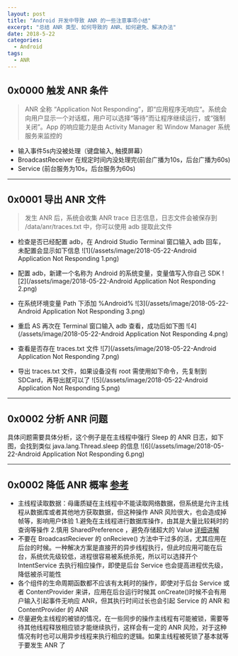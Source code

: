 ```yaml
---
layout: post
title: "Android 开发中导致 ANR 的一些注意事项小结"
excerpt: "总结 ANR 类型、如何导致的 ANR、如何避免、解决办法"
date: 2018-5-22
categories:
  - Android
tags:
  - ANR
---
```


## 0x0000 触发 ANR 条件
> ANR 全称 “Application Not Responding”，即“应用程序无响应“。系统会向用户显示一个对话框，用户可以选择“等待”而让程序继续运行，或“强制关闭”。App 的响应能力是由 Activity Manager 和 Window Manager 系统服务来监控的

* 输入事件5s内没被处理（键盘输入, 触摸屏幕）
* BroadcastReceiver 在规定时间内没处理完(前台广播为10s，后台广播为60s)
* Service (前台服务为10s，后台服务为60s)

-------------------

## 0x0001 导出 ANR 文件
> 发生 ANR 后，系统会收集 ANR trace 日志信息，日志文件会被保存到 /data/anr/traces.txt 中，你可以使用 adb 提取此文件

* 检查是否已经配置 adb，在 Android Studio Terminal 窗口输入 adb 回车，未配置会显示如下信息
![1](/assets/image/2018-05-22-Android Application Not Responding 1.png)

*  配置 adb，新建一个名称为 Android 的系统变量，变量值写入你自己 SDK
![2](/assets/image/2018-05-22-Android Application Not Responding 2.png)

* 在系统环境变量 Path 下添加 %Android%
![3](/assets/image/2018-05-22-Android Application Not Responding 3.png)

* 重启 AS 再次在 Terminal 窗口输入 adb 查看，成功后如下图
![4](/assets/image/2018-05-22-Android Application Not Responding 4.png)

* 查看是否存在 traces.txt 文件
![7](/assets/image/2018-05-22-Android Application Not Responding 7.png)

* 导出 traces.txt 文件，如果设备没有 root 需使用如下命令，先复制到 SDCard，再导出就可以了
![5](/assets/image/2018-05-22-Android Application Not Responding 5.png)

-------------------

## 0x0002 分析 ANR 问题
具体问题需要具体分析，这个例子是在主线程中强行 Sleep 的 ANR 日志，如下图，会找到类似 java.lang.Thread.sleep 的信息
![6](/assets/image/2018-05-22-Android Application Not Responding 6.png)

-------------------

## 0x0002 降低 ANR 概率 [参考](https://www.jianshu.com/p/fa962a5fd939)
* 主线程读取数据：母庸质疑在主线程中不能读取网络数据，但系统是允许主线程从数据库或者其他地方获取数据，但这种操作 ANR 风险很大，也会造成掉帧等，影响用户体验
1.避免在主线程进行数据库操作，由其是大量比较耗时的查询等操作
2.慎用 SharedPreference ，避免存储超大的 Value [详细讲解](http://weishu.me/2016/10/13/sharedpreference-advices/)
* 不要在 BroadcastReciever 的 onRecieve() 方法中干过多的活，尤其应用在后台的时候。一种解决方案是直接开的异步线程执行，但此时应用可能在后台，系统优先级较低，进程很容易被系统杀死，所以可以选择开个 IntentService 去执行相应操作，即使是后台 Service 也会提高进程优先级，降低被杀可能性
* 各个组件的生命周期函数都不应该有太耗时的操作，即使对于后台 Service 或者 ContentProvider 来讲，应用在后台运行时候其 onCreate()时候不会有用户输入引起事件无响应 ANR，但其执行时间过长也会引起 Service 的 ANR 和 ContentProvider 的 ANR
* 尽量避免主线程的被锁的情况，在一些同步的操作主线程有可能被锁，需要等待其他线程释放相应锁才能继续执行，这样会有一定的 ANR 风险，对于这种情况有时也可以用异步线程来执行相应的逻辑。如果主线程被死锁了基本就等于要发生 ANR 了